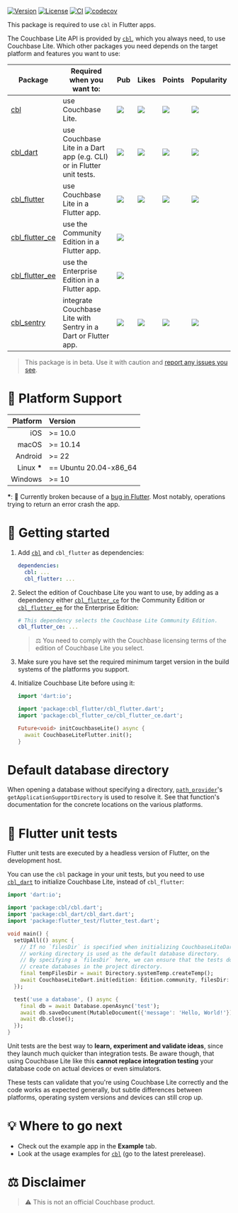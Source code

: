[![Version](https://badgen.net/pub/v/cbl_flutter)](https://pub.dev/packages/cbl_flutter)
[![License](https://badgen.net/pub/license/cbl_flutter)](https://github.com/cbl-dart/cbl-dart/blob/main/packages/cbl_flutter/LICENSE)
[![CI](https://github.com/cbl-dart/cbl-dart/actions/workflows/ci.yaml/badge.svg)](https://github.com/cbl-dart/cbl-dart/actions/workflows/ci.yaml)
[![codecov](https://codecov.io/gh/cbl-dart/cbl-dart/branch/main/graph/badge.svg?token=XNUVBY3Y39)](https://codecov.io/gh/cbl-dart/cbl-dart)

This package is required to use `cbl` in Flutter apps.

The Couchbase Lite API is provided by [`cbl`][cbl], which you always need, to
use Couchbase Lite. Which other packages you need depends on the target platform
and features you want to use:

| Package          | Required when you want to:                                            | Pub                                          | Likes                                         | Points                                         | Popularity                                         |
| ---------------- | --------------------------------------------------------------------- | -------------------------------------------- | --------------------------------------------- | ---------------------------------------------- | -------------------------------------------------- |
| [cbl]            | use Couchbase Lite.                                                   | ![](https://badgen.net/pub/v/cbl)            | ![](https://badgen.net/pub/likes/cbl)         | ![](https://badgen.net/pub/points/cbl)         | ![](https://badgen.net/pub/popularity/cbl)         |
| [cbl_dart]       | use Couchbase Lite in a Dart app (e.g. CLI) or in Flutter unit tests. | ![](https://badgen.net/pub/v/cbl_dart)       | ![](https://badgen.net/pub/likes/cbl_dart)    | ![](https://badgen.net/pub/points/cbl_dart)    | ![](https://badgen.net/pub/popularity/cbl_dart)    |
| [cbl_flutter]    | use Couchbase Lite in a Flutter app.                                  | ![](https://badgen.net/pub/v/cbl_flutter)    | ![](https://badgen.net/pub/likes/cbl_flutter) | ![](https://badgen.net/pub/points/cbl_flutter) | ![](https://badgen.net/pub/popularity/cbl_flutter) |
| [cbl_flutter_ce] | use the Community Edition in a Flutter app.                           | ![](https://badgen.net/pub/v/cbl_flutter_ce) |                                               |                                                |                                                    |
| [cbl_flutter_ee] | use the Enterprise Edition in a Flutter app.                          | ![](https://badgen.net/pub/v/cbl_flutter_ee) |                                               |                                                |                                                    |
| [cbl_sentry]     | integrate Couchbase Lite with Sentry in a Dart or Flutter app.        | ![](https://badgen.net/pub/v/cbl_sentry)     | ![](https://badgen.net/pub/likes/cbl_sentry)  | ![](https://badgen.net/pub/points/cbl_sentry)  | ![](https://badgen.net/pub/popularity/cbl_sentry)  |

> This package is in beta. Use it with caution and [report any issues you
> see][issues].

# 🎯 Platform Support

|     Platform | Version                |
| -----------: | :--------------------- |
|          iOS | >= 10.0                |
|        macOS | >= 10.14               |
|      Android | >= 22                  |
| Linux **\*** | == Ubuntu 20.04-x86_64 |
|      Windows | >= 10                  |

**\***: 🐛 Currently broken because of a
[bug in Flutter](https://github.com/flutter/flutter/issues/66575). Most notably,
operations trying to return an error crash the app.

# 🔌 Getting started

1. Add [`cbl`][cbl] and `cbl_flutter` as dependencies:

   ```yaml
   dependencies:
     cbl: ...
     cbl_flutter: ...
   ```

2. Select the edition of Couchbase Lite you want to use, by adding as a
   dependency either [`cbl_flutter_ce`](https://pub.dev/packages/cbl_flutter_ce)
   for the Community Edition or
   [`cbl_flutter_ee`](https://pub.dev/packages/cbl_flutter_ee) for the
   Enterprise Edition:

   ```yaml
   # This dependency selects the Couchbase Lite Community Edition.
   cbl_flutter_ce: ...
   ```

   > ⚖️ You need to comply with the Couchbase licensing terms of the edition of
   > Couchbase Lite you select.

3. Make sure you have set the required minimum target version in the build
   systems of the platforms you support.

4. Initialize Couchbase Lite before using it:

   ```dart
   import 'dart:io';

   import 'package:cbl_flutter/cbl_flutter.dart';
   import 'package:cbl_flutter_ce/cbl_flutter_ce.dart';

   Future<void> initCouchbaseLite() async {
     await CouchbaseLiteFlutter.init();
   }
   ```

# Default database directory

When opening a database without specifying a directory,
[`path_provider`][path_provider]'s `getApplicationSupportDirectory` is used to
resolve it. See that function's documentation for the concrete locations on the
various platforms.

# 🧪 Flutter unit tests

Flutter unit tests are executed by a headless version of Flutter, on the
development host.

You can use the `cbl` package in your unit tests, but you need to use
[`cbl_dart`][cbl_dart] to initialize Couchbase Lite, instead of `cbl_flutter`:

```dart
import 'dart:io';

import 'package:cbl/cbl.dart';
import 'package:cbl_dart/cbl_dart.dart';
import 'package:flutter_test/flutter_test.dart';

void main() {
  setUpAll(() async {
    // If no `filesDir` is specified when initializing CouchbaseLiteDart, the
    // working directory is used as the default database directory.
    // By specifying a `filesDir` here, we can ensure that the tests don't
    // create databases in the project directory.
    final tempFilesDir = await Directory.systemTemp.createTemp();
    await CouchbaseLiteDart.init(edition: Edition.community, filesDir: tempFilesDir.path);
  });

  test('use a database', () async {
    final db = await Database.openAsync('test');
    await db.saveDocument(MutableDocument({'message': 'Hello, World!'}));
    await db.close();
  });
}
```

Unit tests are the best way to **learn, experiment and validate ideas**, since
they launch much quicker than integration tests. Be aware though, that using
Couchbase Lite like this **cannot replace integration testing** your database
code on actual devices or even simulators.

These tests can validate that you're using Couchbase Lite correctly and the code
works as expected generally, but subtle differences between platforms, operating
system versions and devices can still crop up.

# 💡 Where to go next

- Check out the example app in the **Example** tab.
- Look at the usage examples for [`cbl`][cbl] (go to the latest prerelease).

# ⚖️ Disclaimer

> ⚠️ This is not an official Couchbase product.

[path_provider]: https://pub.dev/packages/path_provider
[cbl]: https://pub.dev/packages/cbl
[cbl_dart]: https://pub.dev/packages/cbl_dart
[cbl_flutter]: https://pub.dev/packages/cbl_flutter
[cbl_flutter_ce]: https://pub.dev/packages/cbl_flutter_ce
[cbl_flutter_ee]: https://pub.dev/packages/cbl_flutter_ee
[cbl_sentry]: https://pub.dev/packages/cbl_sentry
[issues]: https://github.com/cbl-dart/cbl-dart/issues

